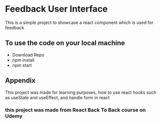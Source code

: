 
# Feedback User Interface

This is a simple project to showcase a react component which is used for feedback 


## To use the code on your local machine

- Download Repo
- npm install
- npm start

## Appendix

This project was made for learning purposes, how to use react hooks such as useState and useEffect, and handle form in react 

### this project was made from React Back To Back course on Udemy
